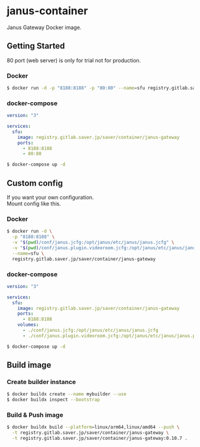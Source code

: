 # janus-container

Janus Gateway Docker image.

## Getting Started

80 port (web server) is only for trial not for production.

### Docker

```bash
$ docker run -d -p "8188:8188" -p "80:80" --name=sfu registry.gitlab.saver.jp/saver/container/janus-gateway
```

### docker-compose

```yaml
version: "3"

services:
  sfu:
    image: registry.gitlab.saver.jp/saver/container/janus-gateway
    ports:
      - 8188:8188
      - 80:80
```

```bash
$ docker-compose up -d
```

## Custom config

If you want your own configuration.  
Mount config like this.

### Docker

```bash
$ docker run -d \
  -p "8188:8188" \
  -v "$(pwd)/conf/janus.jcfg:/opt/janus/etc/janus/janus.jcfg" \
  -v "$(pwd)/conf/janus.plugin.videoroom.jcfg:/opt/janus/etc/janus/janus.plugin.videoroom.jcfg" \
  --name=sfu \
  registry.gitlab.saver.jp/saver/container/janus-gateway
```

### docker-compose

```yaml
version: "3"

services:
  sfu:
    image: registry.gitlab.saver.jp/saver/container/janus-gateway
    ports:
      - 8188:8188
    volumes:
      - ./conf/janus.jcfg:/opt/janus/etc/janus/janus.jcfg
      - ./conf/janus.plugin.videoroom.jcfg:/opt/janus/etc/janus/janus.plugin.videoroom.jcfg
```

```bash
$ docker-compose up -d
```

## Build image

### Create builder instance

```bash
$ docker buildx create --name mybuilder --use
$ docker buildx inspect --bootstrap
```

### Build & Push image

```bash
$ docker buildx build --platform=linux/arm64,linux/amd64 --push \
  -t registry.gitlab.saver.jp/saver/container/janus-gateway \
  -t registry.gitlab.saver.jp/saver/container/janus-gateway:0.10.7 .
```
